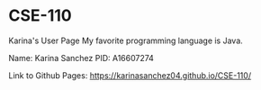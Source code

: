 # CSE-110
Karina's User Page
My favorite programming language is Java.

Name: Karina Sanchez
PID: A16607274

Link to Github Pages: https://karinasanchez04.github.io/CSE-110/


